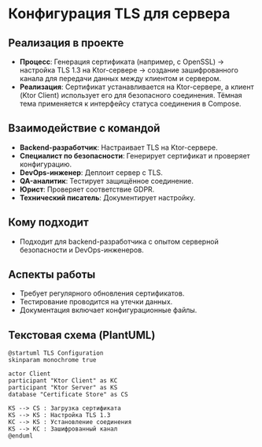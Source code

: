 # Конфигурация TLS для сервера

## Реализация в проекте
- **Процесс**: Генерация сертификата (например, с OpenSSL) → настройка TLS 1.3 на Ktor-сервере → создание зашифрованного канала для передачи данных между клиентом и сервером.
- **Реализация**: Сертификат устанавливается на Ktor-сервере, а клиент (Ktor Client) использует его для безопасного соединения. Тёмная тема применяется к интерфейсу статуса соединения в Compose.

## Взаимодействие с командой
- **Backend-разработчик**: Настраивает TLS на Ktor-сервере.
- **Специалист по безопасности**: Генерирует сертификат и проверяет конфигурацию.
- **DevOps-инженер**: Деплоит сервер с TLS.
- **QA-аналитик**: Тестирует защищённое соединение.
- **Юрист**: Проверяет соответствие GDPR.
- **Технический писатель**: Документирует настройку.

## Кому подходит
- Подходит для backend-разработчика с опытом серверной безопасности и DevOps-инженеров.

## Аспекты работы
- Требует регулярного обновления сертификатов.
- Тестирование проводится на утечки данных.
- Документация включает конфигурационные файлы.

## Текстовая схема (PlantUML)
```plantuml
@startuml TLS Configuration
skinparam monochrome true

actor Client
participant "Ktor Client" as KC
participant "Ktor Server" as KS
database "Certificate Store" as CS

KS --> CS : Загрузка сертификата
KS --> KS : Настройка TLS 1.3
KC --> KS : Установление соединения
KS --> KC : Зашифрованный канал
@enduml
``` 